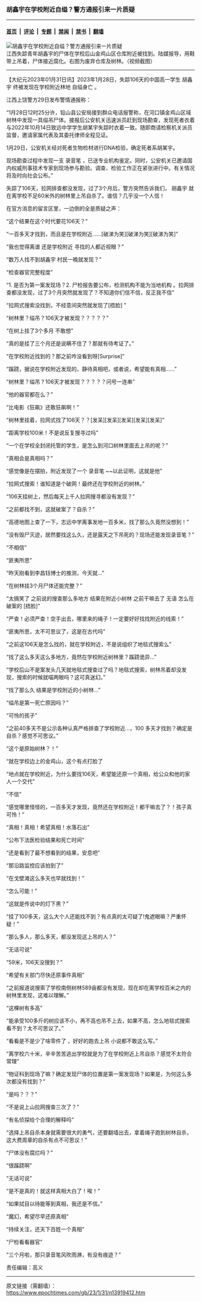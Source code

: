 ### 胡鑫宇在学校附近自缢？警方通报引来一片质疑

---

#### [首页](../../../..?n13919412) &nbsp;|&nbsp; [评论](../../../../../epoch-comment?n13919412) &nbsp;|&nbsp; [专题](../../../../../epoch-special?n13919412) &nbsp;|&nbsp; [禁闻](../../../../../epoch-news?n13919412) &nbsp;|&nbsp; [禁书](../../../../../books?n13919412) &nbsp;|&nbsp; [翻墙](https://github.com/gfw-breaker/nogfw/blob/master/README.md?n13919412)


<div><img alt="胡鑫宇在学校附近自缢？警方通报引来一片质疑" class="attachment-djy_600_400 size-djy_600_400 wp-post-image" src="https://i.epochtimes.com/assets/uploads/2023/01/id13919414-0130-04-.png"/>
<div class="caption">
 江西失踪青年胡鑫宇的尸体在学校后山金鸡山区仓库附近被找到。陆媒报导，用鞋带上吊着，尸体接近腐化。右图为废弃仓库及树林。（视频截图）
</div></div><hr/><div class="post_content" id="artbody" itemprop="articleBody">
 <!-- article content begin -->
 <p>
  【大纪元2023年01月31日讯】2023年1月28日，失踪106天的中国高一学生
  <ok href="https://www.epochtimes.com/gb/tag/%E8%83%A1%E9%91%AB%E5%AE%87.html">
   胡鑫宇
  </ok>
  终被发现在学校附近林地
  <ok href="https://www.epochtimes.com/gb/tag/%E8%87%AA%E7%BC%A2%E8%BA%AB%E4%BA%A1.html">
   自缢身亡
  </ok>
  。
 </p>
 <p>
  江西上饶警方29日发布警情通报称：
 </p>
 <p>
  “1月28日12时25分许，铅山县公安局接到群众电话报警称，在河口镇金鸡山区域树林中发现一具缢吊尸体。接报后公安机关迅速派员赶到现场勘查，发现死者衣着与2022年10月14日致远中学学生胡某宇失踪时衣着一致。随即商请检察机关派员监督，邀请家属代表及其委托律师全程见证。
 </p>
 <p>
  1月29日，公安机关经对死者生物检材进行DNA检验，确定死者系胡某宇。
 </p>
 <p>
  现场勘查过程中发现一支
  <ok href="https://www.epochtimes.com/gb/tag/%E5%BD%95%E9%9F%B3%E7%AC%94.html">
   录音笔
  </ok>
  ，已送专业机构鉴定。同时，公安机关已邀请国内权威刑事技术专家到现场参与勘验。调查、检验工作正在紧张进行中。有关情况将及时向社会公布。”
 </p>
 <p>
  失踪了106天，拉网排查都没发现，过了3个月后，警方突然告诉我们，
  <ok href="https://www.epochtimes.com/gb/tag/%E8%83%A1%E9%91%AB%E5%AE%87.html">
   胡鑫宇
  </ok>
  就在离学校不足60米外的树林里上吊自杀了。谁信？几乎没一个人信！
 </p>
 <p>
  在官方消息的留言区里，一边倒的全是质疑之声：
 </p>
 <p>
  “这个结果在这个时代要花106天？”
 </p>
 <p>
  “一百多天才找到，而且是在学校附近……[破涕为笑][破涕为笑][破涕为笑]”
 </p>
 <p>
  “我也觉得离谱 还是学校附近 寻找的人都近视眼？”
 </p>
 <p>
  “数万人找不到胡鑫宇 村民一晚就发现？”
 </p>
 <p>
  “检查器官完整程度”
 </p>
 <p>
  “1. 是否为第一案发现场？2. 尸检报告要公布，检测机构不能为当地机构 。拉网排查都没发现，过了3个月突然就发现了？不知道你们信不信，反正我不信”
 </p>
 <p>
  “拉网式搜索没找到，不经意间突然就发现了[捂脸] ”
 </p>
 <p>
  “树林里？缢吊？106天才被发现？？？？？”
 </p>
 <p>
  “在树上挂了3个多月 不敢想”
 </p>
 <p>
  “真的是挂了三个月还是说瞒不住了？那就有待考证了。”
 </p>
 <p>
  “在学校附近找到的？那之前咋没看到呀[Surprise]”
 </p>
 <p>
  “蹊跷，据说在学校附近发现的，静待真相吧，或者说，希望能有真相……”
 </p>
 <p>
  “树林里？缢吊？106天才被发现？？？？？问号一连串”
 </p>
 <p>
  “他的器官都在么？”
 </p>
 <p>
  “比电影《狂飙》还敢狂飙啊！”
 </p>
 <p>
  “树林里挂着，拉网式找了106天？？[发呆][发呆][发呆][发呆][发呆]”
 </p>
 <p>
  “距离学校100米！不是说反复搜寻过吗”
 </p>
 <p>
  “一个在学校全封闭托管的学生，是怎么到河口树林里面去上吊的呢？”
 </p>
 <p>
  “真相会是真相吗？”
 </p>
 <p>
  “感觉像是在摆拍，附近发现了一个
  <ok href="https://www.epochtimes.com/gb/tag/%E5%BD%95%E9%9F%B3%E7%AC%94.html">
   录音笔
  </ok>
  ~~以此证明，这就是他”
 </p>
 <p>
  “拉网式搜索！谁知道是个破网！最终还在学校附近的树林。”
 </p>
 <p>
  “106天挂树上，然后每天上千人拉网搜寻都没有发现？”
 </p>
 <p>
  “之前都找不到，这就破案了？自杀？”
 </p>
 <p>
  “高德地图上查了一下，志远中学离事发地一百多米，找了那么久竟然没想到！”
 </p>
 <p>
  “没有毁尸灭迹，居然要找这么久，还是露天之下吊死的？现场还能发现录音笔？”
 </p>
 <p>
  “不相信”
 </p>
 <p>
  “匪夷所思”
 </p>
 <p>
  “昨天刚看到李昌钰博士的推测，今天就…”
 </p>
 <p>
  “在树林挂3个月尸体还能完整？”
 </p>
 <p>
  “太搞笑了 之前说的搜查那么多地方 结果在附近小树林 之前干嘛去了 无语 怎么在破案的 [捂脸]”
 </p>
 <p>
  “严查！必须严查！空手出去，哪里来的绳子！一定要好好找找附近的线索！”
 </p>
 <p>
  “匪夷所思，太不可思议了，这是在古代吗”
 </p>
 <p>
  “之前这106天是怎么找的，就在学校附近，不是说组织了地毯式搜索么”
 </p>
 <p>
  “找了这么多天这么多地方，竟然在学校附近树林里？蹊跷诡异…”
 </p>
 <p>
  “学校后山不是案发头几天就地毯式搜查过了吗？地毯式搜索，树林吊着却没发现，搜索的时候就喵两眼吗？这可真迷幻。”
 </p>
 <p>
  “找了那么久 结果是学校附近的小树林…”
 </p>
 <p>
  “缢吊是第一死亡原因吗？”
 </p>
 <p>
  “可怜的孩子”
 </p>
 <p>
  “之前40多天不是公示各种认真严格排查了学校附近…，100 多天才找到？确定是自杀？感觉不可思议。”
 </p>
 <p>
  “这个是原始树林？！”
 </p>
 <p>
  “就在学校边上的金鸡山，这个有点打脸了
 </p>
 <p>
  “地点就在学校附近，为什么要找106天，希望能还原一个真相，给公众和他的家人一个交代”
 </p>
 <p>
  “不信”
 </p>
 <p>
  “感觉哪里怪怪的，一百多天才发现，竟然还在学校附近！都干嘛去了？！孩子真可怜！”
 </p>
 <p>
  “真相！真相！希望真相！水落石出”
 </p>
 <p>
  “公布下法医检验结果和死亡时间”
 </p>
 <p>
  “还是看到了最不想看到的结果，安息吧”
 </p>
 <p>
  “那沿路监控应该拍到了”
 </p>
 <p>
  “在戈壁滩这么多天也早就找到！”
 </p>
 <p>
  “怎么可能！”
 </p>
 <p>
  “这就是传说中的灯下黑？”
 </p>
 <p>
  “挂了100多天，这么大个人还能找不到？有点真的太可疑了!鬼遮眼嘛？严重怀疑！”
 </p>
 <p>
  “那么多人，那么多天，都没发现这上吊的人？”
 </p>
 <p>
  “无话可说”
 </p>
 <p>
  “59米，106天没搜到？”
 </p>
 <p>
  “希望有关部门尽快还原事件真相”
 </p>
 <p>
  “之前报道说搜索了学校南侧树林589亩都没有发现，现在却在离学校百米之内的树林里发现，这难以理解。”
 </p>
 <p>
  “这棵树有多高”
 </p>
 <p>
  “能承受100多斤的树应该不小，再不高也吊不上去，如果不高，怎么地毯式搜索看不到？太不可思议了。”
 </p>
 <p>
  “看看是不是少了啥零件了 ，好好的跑去上吊 小说都不敢这么写。”
 </p>
 <p>
  “离学校六十米，辛辛苦苦逃出学校就是为了在学校附近上吊自杀？感觉不太符合常理”
 </p>
 <p>
  “物证科到现场了嘛？确定发现尸体的位置是第一案发现场？如果是，为何这么多次都没有找到？”
 </p>
 <p>
  “是吗？？？”
 </p>
 <p>
  “不是说上山拉网搜查三次了？”
 </p>
 <p>
  “有名侦探给个合理的解释吗”
 </p>
 <p>
  “选择上吊自杀本身就需要很大的勇气，还要翻墙出去，拿着绳子跑到树林自杀，这大费周章的自杀有点不可思议！”
 </p>
 <p>
  “尸体没有腐烂吗？”
 </p>
 <p>
  “很蹊跷啊”
 </p>
 <p>
  “无话可说”
 </p>
 <p>
  “是不是真的！就这样真相大白了！唉！”
 </p>
 <p>
  “如果拭目以待能等到真相，我还是不信。”
 </p>
 <p>
  “魔幻，希望尽早还原真相”
 </p>
 <p>
  “持续关注，还天下百姓一个真相”
 </p>
 <p>
  “尸检看看器官”
 </p>
 <p>
  “三个月啦，那只录音笔风吹雨淋，有没有痕迹？”
 </p>
 <p>
  责任编辑：高义
 </p>
 <!-- article content end -->
 <div id="below_article_ad">
 </div>
</div>


---

原文链接（需翻墙）：https://www.epochtimes.com/gb/23/1/31/n13919412.htm